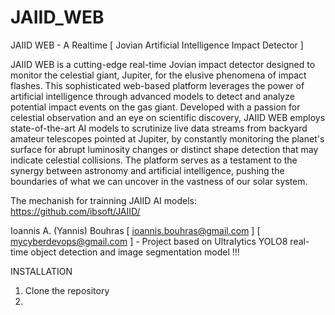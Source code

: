 # JAIID_WEB
JAIID WEB - A Realtime [ Jovian Artificial Intelligence Impact Detector ]

JAIID WEB is a cutting-edge real-time Jovian impact detector designed to monitor the celestial giant, Jupiter, for the elusive phenomena of impact flashes. This sophisticated web-based platform leverages the power of artificial intelligence through advanced models to detect and analyze potential impact events on the gas giant. Developed with a passion for celestial observation and an eye on scientific discovery, JAIID WEB employs state-of-the-art AI models to scrutinize live data streams from backyard amateur telescopes pointed at Jupiter, by constantly monitoring the planet's surface for abrupt luminosity changes or distinct shape detection that may indicate celestial collisions. The platform serves as a testament to the synergy between astronomy and artificial intelligence, pushing the boundaries of what we can uncover in the vastness of our solar system.

The mechanish for trainning JAIID AI models: https://github.com/ibsoft/JAIID/

Ioannis A. (Yannis) Bouhras [ ioannis.bouhras@gmail.com ] [ mycyberdevops@gmail.com ] - Project based on Ultralytics YOLO8 real-time object detection and image segmentation model !!!

INSTALLATION

1. Clone the repository
2. 
